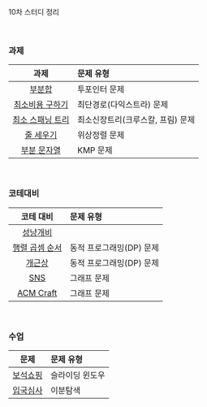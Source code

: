 10차 스터디 정리

<br />

### 과제
|과제|문제 유형|
|:--:|:------|
|[부분합](https://www.acmicpc.net/problem/1806)           |투포인터 문제              |
|[최소비용 구하기](https://www.acmicpc.net/problem/1916)   |최단경로(다익스트라) 문제     |
|[최소 스패닝 트리](https://www.acmicpc.net/problem/1197)  |최소신장트리(크루스칼, 프림) 문제 |
|[줄 세우기](https://www.acmicpc.net/problem/2252)        |위상정렬 문제               |
|[부분 문자열](https://www.acmicpc.net/problem/16916)     |KMP 문제                   |

<br />

### 코테대비
|코테 대비|문제 유형|
|:-------:|:------|
|[성냥개비](https://www.acmicpc.net/problem/3687)       ||
|[행렬 곱셈 순서](https://www.acmicpc.net/problem/11049)|동적 프로그래밍(DP) 문제 |
|[개근상](https://www.acmicpc.net/problem/1563)         |동적 프로그래밍(DP) 문제|
|[SNS](https://www.acmicpc.net/problem/2533)            |그래프 문제            |
|[ACM Craft](https://www.acmicpc.net/problem/1005)      |그래프 문제            |

<br />

### 수업
|문제|문제 유형|
|:--:|:-------|
|[보석쇼핑](https://programmers.co.kr/learn/courses/30/lessons/67258)|슬라이딩 윈도우|
|[입국심사](https://programmers.co.kr/learn/courses/30/lessons/43238)|이분탐색|
